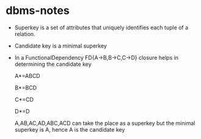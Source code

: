 # dbms-notes
- Superkey is a set of attributes that uniquely identifies each tuple of a relation.
- Candidate key is a minimal superkey
- In a FunctionalDependency FD{A->B,B->C,C->D} closure helps in determining the candidate key 

   A*=ABCD
 
   B*=BCD
 
   C*=CD
 
   D*=D
 
   A,AB,AC,AD,ABC,ACD can take the place as a superkey but the minimal superkey is A, hence A is the candidate key 
